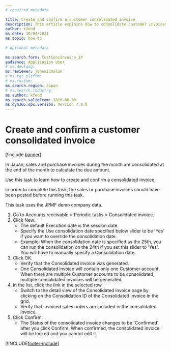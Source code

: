 ```yaml
--- 
# required metadata 
 
title: Create and confirm a customer consolidated invoice
description: This article explains how to consolidate customer invoices each month to calculate the due amount.
author: kfend
ms.date: 10/04/2021
ms.topic: how-to 
 
# optional metadata 
 
ms.search.form: CustConsInvoice_JP   
audience: Application User 
# ms.devlang:  
ms.reviewer: johnmichalak
# ms.tgt_pltfrm:  
# ms.custom:  
ms.search.region: Japan
# ms.search.industry: 
ms.author: kfend
ms.search.validFrom: 2016-06-30 
ms.dyn365.ops.version: Version 7.0.0 
---
```

# Create and confirm a customer consolidated invoice

[!include [banner](../../includes/banner.md)]

In Japan, sales and purchase invoices during the month are consolidated at the end of the month to calculate the due amount. 

Use this task to learn how to create and confirm a consolidated invoice. 

In order to complete this task, the sales or purchase invoices should have been posted before running this task.

This task uses the JPMF demo company data.

1. Go to Accounts receivable > Periodic tasks > Consolidated invoice.
2. Click New.
    * The default Execution date is the session date.  
    * Specify the Use consolidation date specified below slider to be 'Yes' if you want to override the consolidation date.  
    * Example: When the consolidation date is specified as the 25th, you can run the consolidation on the 24th if you set this slider to 'Yes'. You will have to manually specify a Consolidation date.  
3. Click OK.
    * Verify that the Consolidated invoice was generated.  
    * One Consolidated invoice will contain only one Customer account. When there are multiple Customer accounts to be consolidated, multiple consolidated invoices will be generated.  
4. In the list, click the link in the selected row.
    * Switch to the detail view of the Consolidated invoice page  by clicking on the Consolidation ID of the Consolidated invoice in the grid.  
    * Verify that invoiced sales orders are included in the consolidated invoice.  
5. Click Confirm.
    * The Status of the consolidated invoice changes to be 'Confirmed' after you click Confirm. When confirmed, the consolidated invoice will be locked and you cannot edit it.  



[!INCLUDE[footer-include](../../../includes/footer-banner.md)]
